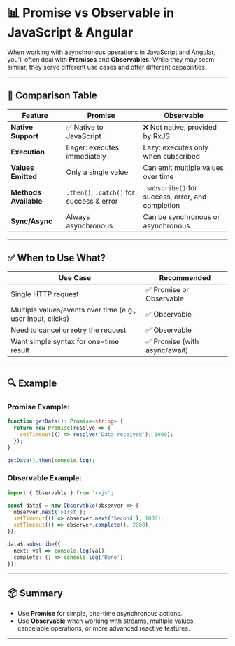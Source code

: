 # 📊 Promise vs Observable in JavaScript & Angular

When working with asynchronous operations in JavaScript and Angular, you'll often deal with **Promises** and **Observables**. While they may seem similar, they serve different use cases and offer different capabilities.

---

## 🔁 Comparison Table

| Feature | Promise | Observable |
|--------|---------|------------|
| **Native Support** | ✅ Native to JavaScript | ❌ Not native, provided by RxJS |
| **Execution** | Eager: executes immediately | Lazy: executes only when subscribed |
| **Values Emitted** | Only a single value | Can emit multiple values over time |
| **Methods Available** | `.then()`, `.catch()` for success & error | `.subscribe()` for success, error, and completion |
| **Sync/Async** | Always asynchronous | Can be synchronous or asynchronous |

---

## ✅ When to Use What?

| Use Case | Recommended |
|----------|-------------|
| Single HTTP request | ✅ Promise or Observable |
| Multiple values/events over time (e.g., user input, clicks) | ✅ Observable |
| Need to cancel or retry the request | ✅ Observable |
| Want simple syntax for one-time result | ✅ Promise (with async/await) |

---

## 🔍 Example

### Promise Example:
```ts
function getData(): Promise<string> {
  return new Promise(resolve => {
    setTimeout(() => resolve('Data received'), 1000);
  });
}

getData().then(console.log);
```

### Observable Example:
```ts
import { Observable } from 'rxjs';

const data$ = new Observable(observer => {
  observer.next('First');
  setTimeout(() => observer.next('Second'), 1000);
  setTimeout(() => observer.complete(), 2000);
});

data$.subscribe({
  next: val => console.log(val),
  complete: () => console.log('Done')
});
```

---

## 📦 Summary

- Use **Promise** for simple, one-time asynchronous actions.
- Use **Observable** when working with streams, multiple values, cancelable operations, or more advanced reactive features.

---

